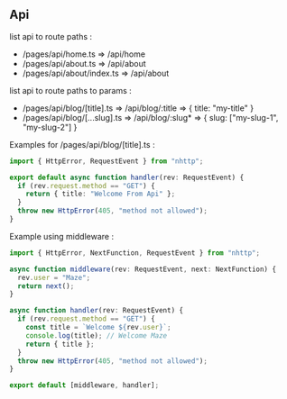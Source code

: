 ## Api

list api to route paths :

- /pages/api/home.ts => /api/home
- /pages/api/about.ts => /api/about
- /pages/api/about/index.ts => /api/about

list api to route paths to params :

- /pages/api/blog/[title].ts => /api/blog/:title => { title: "my-title" }
- /pages/api/blog/[...slug].ts => /api/blog/:slug* => { slug: ["my-slug-1",
  "my-slug-2"] }

Examples for /pages/api/blog/[title].ts :

```ts
import { HttpError, RequestEvent } from "nhttp";

export default async function handler(rev: RequestEvent) {
  if (rev.request.method == "GET") {
    return { title: "Welcome From Api" };
  }
  throw new HttpError(405, "method not allowed");
}
```

Example using middleware :

```ts
import { HttpError, NextFunction, RequestEvent } from "nhttp";

async function middleware(rev: RequestEvent, next: NextFunction) {
  rev.user = "Maze";
  return next();
}

async function handler(rev: RequestEvent) {
  if (rev.request.method == "GET") {
    const title = `Welcome ${rev.user}`;
    console.log(title); // Welcome Maze
    return { title };
  }
  throw new HttpError(405, "method not allowed");
}

export default [middleware, handler];
```
